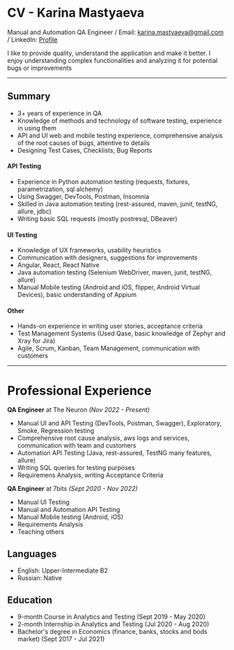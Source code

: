 # CV - Karina Mastyaeva

Manual and Automation QA Engineer / Email: karina.mastyaeva@gmail.com / LinkedIn: [Profile](https://www.linkedin.com/in/karina-mastyaeva-6199b0213/)


I like to provide quality, understand the application and make it better. I enjoy understanding complex functionalities and analyzing it for potential bugs or improvements

* * *

## Summary
* 3+ years of experience in QA
* Knowledge of methods and technology of software testing, experience in using them
* API and UI web and mobile testing experience, comprehensive analysis of the root causes of bugs, attentive to details
* Designing Test Cases, Checklists, Bug Reports

#### API Testing
* Experience in Python automation testing (requests, fixtures, parametrization, sql alchemy)
* Using Swagger, DevTools, Postman, Insomnia
* Skilled in Java automation testing (rest-assured, maven, junit, testNG, allure, jdbc)
* Writing basic SQL requests (mostly postresql, DBeaver)

#### UI Testing
* Knowledge of UX frameworks, usability heuristics
* Communication with designers, suggestions for improvements
* Angular, React, React Native
* Java automation testing (Selenium WebDriver, maven, junit, testNG, allure)
* Manual Mobile testing (Android and iOS, flipper, Android Virtual Devices), basic understanding of Appium

#### Other
* Hands-on experience in writing user stories, acceptance criteria
* Test Management Systems (Used Qase, basic knowledge of Zephyr and Xray for Jira)
* Agile, Scrum, Kanban, Team Management, communication with customers

* * *

# Professional Experience
**QA Engineer**
at The Neuron _(Nov 2022 - Present)_

* Manual UI and API Testing (DevTools, Postman, Swagger), Exploratory, Smoke, Regression testing
* Comprehensive root cause analysis, aws logs and services, communication with team and customers
* Automation API Testing (Java, rest-assured, TestNG many features, allure)
* Writing SQL queries for testing purposes
* Requiremens Analysis, writing Acceptance Criteria

**QA Engineer**
at 7bits _(Sept 2020 - Nov 2022)_

* Manual UI Testing
* Manual and Automation API Testing
* Manual Mobile testing (Android, iOS)
* Requirements Analysis
* Teaching others

## Languages
* English: Upper-Intermediate B2
* Russian: Native

## Education
* 9-month Course in Analytics and Testing (Sept 2019 - May 2020)
* 2-month Internship in Analytics and Testing (Jul 2020 - Aug 2020)
* Bachelor's degree in Economics (finance, banks, stocks and bods market) (Sept 2017 - Jul 2021)
